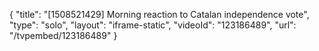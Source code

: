 {
    "title": "[1508521429] Morning reaction to Catalan independence vote",
    "type": "solo",
    "layout": "iframe-static",
    "videoId": "123186489",
    "url": "\/tvpembed\/123186489"
}
